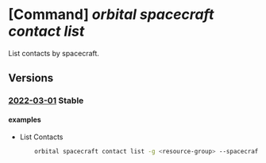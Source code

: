 # [Command] _orbital spacecraft contact list_

List contacts by spacecraft.

## Versions

### [2022-03-01](/Resources/mgmt-plane/L3N1YnNjcmlwdGlvbnMve30vcmVzb3VyY2Vncm91cHMve30vcHJvdmlkZXJzL21pY3Jvc29mdC5vcmJpdGFsL3NwYWNlY3JhZnRzL3t9L2NvbnRhY3Rz/2022-03-01.xml) **Stable**

<!-- mgmt-plane /subscriptions/{}/resourcegroups/{}/providers/microsoft.orbital/spacecrafts/{}/contacts 2022-03-01 -->

#### examples

- List Contacts
    ```bash
        orbital spacecraft contact list -g <resource-group> --spacecraft-name <spacecraft-name>
    ```
